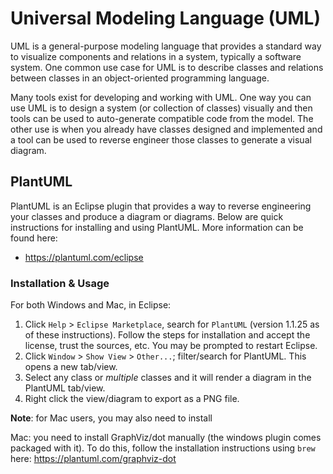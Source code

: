

# Universal Modeling Language (UML)

UML is a general-purpose modeling language that provides a standard way to visualize
components and relations in a system, typically a software system.  One common use
case for UML is to describe classes and relations between classes in an object-oriented
programming language.

Many tools exist for developing and working with UML.  One way you can use UML is
to design a system (or collection of classes) visually and then tools can be used
to auto-generate compatible code from the model.  The other use is when you already
have classes designed and implemented and a tool can be used to reverse engineer
those classes to generate a visual diagram.

## PlantUML

PlantUML is an Eclipse plugin that provides a way to reverse engineering your
classes and produce a diagram or diagrams.  Below are quick instructions for
installing and using PlantUML.  More information can be found here:

* https://plantuml.com/eclipse

### Installation & Usage

For both Windows and Mac, in Eclipse:

1. Click `Help` > `Eclipse Marketplace`, search for `PlantUML` (version 1.1.25
   as of these instructions).  Follow the steps for installation and accept the
   license, trust the sources, etc.  You may be prompted to restart Eclipse.
2. Click `Window` > `Show View` > `Other...`; filter/search for PlantUML.  This
   opens a new tab/view.
3. Select any class or *multiple* classes and it will render a diagram in the
   PlantUML tab/view.
4. Right click the view/diagram to export as a PNG file.

**Note**: for Mac users, you may also need to install

Mac: you need to install GraphViz/dot manually (the windows plugin comes packaged
with it).  To do this, follow the installation instructions using `brew` here:
https://plantuml.com/graphviz-dot
